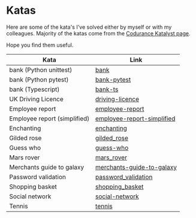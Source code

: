 # Katas

Here are some of the kata's I've solved either by myself or with my colleagues. Majority of the katas come from the [Codurance Katalyst page](https://www.codurance.com/katalyst). 

Hope you find them useful.

| Kata | Link |
| --- | --- |
| bank (Python unittest)| [bank](bank) |
| bank (Python pytest) | [bank-pytest](bank-pytest) |
| bank (Typescript) | [bank-ts](bank-ts) |
| UK Driving Licence | [driving-licence](driving-licence) |
| Employee report | [employee-report](employee-report) |
| Employee report (simplified) | [employee-report-simplified](employee-report-simplified) |
| Enchanting | [enchanting](enchanting) |
| Gilded rose | [gilded_rose](gilded_rose) |
| Guess who | [guess-who](guess-who) |
| Mars rover | [mars_rover](mars_rover) |
| Merchants guide to galaxy | [merchants-guide-to-galaxy](merchants-guide-to-galaxy) |
| Password validation | [password_validation](password_validation) |
| Shopping basket | [shopping_basket](shopping_basket) |
| Social network | [social-network](social-network) |
| Tennis | [tennis](tennis) |